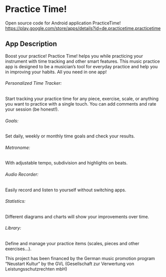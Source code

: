 # Practice Time!
Open source code for Android application PracticeTime!
https://play.google.com/store/apps/details?id=de.practicetime.practicetime

## App Description
Boost your practice! Practice Time! helps you while practicing your instrument with time tracking and other smart features.
This music practice app is designed to be a musician’s tool for everyday practice and help you in improving your habits. All you need in one app!

###### Personalized Time Tracker:
Start tracking your practice time for any piece, exercise, scale, or anything you want to practice with a single touch. You can add comments and rate your session (be honest!).
###### Goals:
Set daily, weekly or monthly time goals and check your results.
###### Metronome:
With adjustable tempo, subdivision and highlights on beats.
###### Audio Recorder:
Easily record and listen to yourself without switching apps.
###### Statistics:
Different diagrams and charts will show your improvements over time.
###### Library:
Define and manage your practice items (scales, pieces and other exercises...).

This project has been financed by the German music promotion program “Neustart Kultur“ by the GVL (Gesellschaft zur Verwertung von Leistungsschutzrechten mbH)